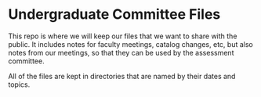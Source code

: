 # Undergraduate Committee Files

This repo is where we will keep our files that we want to share with the public.
It includes notes for faculty meetings, catalog changes, etc, but also notes
from our meetings, so that they can be used by the assessment committee.

All of the files are kept in directories that are named by their dates and topics.
